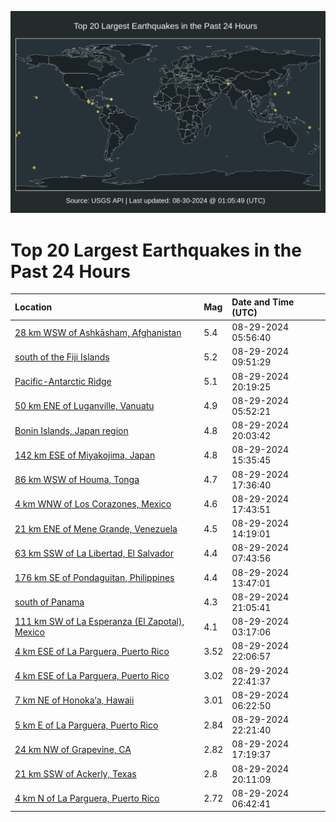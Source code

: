![Map](./map.png)

# Top 20 Largest Earthquakes in the Past 24 Hours

| Location | Mag | Date and Time (UTC) |
|:---|:---|:---|
| [28 km WSW of Ashkāsham, Afghanistan](https://earthquake.usgs.gov/earthquakes/eventpage/us6000nnfd) | 5.4 | 08-29-2024 05:56:40 |
| [south of the Fiji Islands](https://earthquake.usgs.gov/earthquakes/eventpage/us6000nngk) | 5.2 | 08-29-2024 09:51:29 |
| [Pacific-Antarctic Ridge](https://earthquake.usgs.gov/earthquakes/eventpage/us6000nnjr) | 5.1 | 08-29-2024 20:19:25 |
| [50 km ENE of Luganville, Vanuatu](https://earthquake.usgs.gov/earthquakes/eventpage/us6000nnfb) | 4.9 | 08-29-2024 05:52:21 |
| [Bonin Islands, Japan region](https://earthquake.usgs.gov/earthquakes/eventpage/us6000nnjl) | 4.8 | 08-29-2024 20:03:42 |
| [142 km ESE of Miyakojima, Japan](https://earthquake.usgs.gov/earthquakes/eventpage/us6000nnia) | 4.8 | 08-29-2024 15:35:45 |
| [86 km WSW of Houma, Tonga](https://earthquake.usgs.gov/earthquakes/eventpage/us6000nnir) | 4.7 | 08-29-2024 17:36:40 |
| [4 km WNW of Los Corazones, Mexico](https://earthquake.usgs.gov/earthquakes/eventpage/us6000nniq) | 4.6 | 08-29-2024 17:43:51 |
| [21 km ENE of Mene Grande, Venezuela](https://earthquake.usgs.gov/earthquakes/eventpage/us6000nni0) | 4.5 | 08-29-2024 14:19:01 |
| [63 km SSW of La Libertad, El Salvador](https://earthquake.usgs.gov/earthquakes/eventpage/us6000nnfz) | 4.4 | 08-29-2024 07:43:56 |
| [176 km SE of Pondaguitan, Philippines](https://earthquake.usgs.gov/earthquakes/eventpage/us6000nnhs) | 4.4 | 08-29-2024 13:47:01 |
| [south of Panama](https://earthquake.usgs.gov/earthquakes/eventpage/us6000nnk0) | 4.3 | 08-29-2024 21:05:41 |
| [111 km SW of La Esperanza (El Zapotal), Mexico](https://earthquake.usgs.gov/earthquakes/eventpage/us6000nnes) | 4.1 | 08-29-2024 03:17:06 |
| [4 km ESE of La Parguera, Puerto Rico](https://earthquake.usgs.gov/earthquakes/eventpage/pr2024242000) | 3.52 | 08-29-2024 22:06:57 |
| [4 km ESE of La Parguera, Puerto Rico](https://earthquake.usgs.gov/earthquakes/eventpage/pr71458603) | 3.02 | 08-29-2024 22:41:37 |
| [7 km NE of Honoka‘a, Hawaii](https://earthquake.usgs.gov/earthquakes/eventpage/hv74429282) | 3.01 | 08-29-2024 06:22:50 |
| [5 km E of La Parguera, Puerto Rico](https://earthquake.usgs.gov/earthquakes/eventpage/pr71458588) | 2.84 | 08-29-2024 22:21:40 |
| [24 km NW of Grapevine, CA](https://earthquake.usgs.gov/earthquakes/eventpage/ci40718967) | 2.82 | 08-29-2024 17:19:37 |
| [21 km SSW of Ackerly, Texas](https://earthquake.usgs.gov/earthquakes/eventpage/tx2024qzwf) | 2.8 | 08-29-2024 20:11:09 |
| [4 km N of La Parguera, Puerto Rico](https://earthquake.usgs.gov/earthquakes/eventpage/pr71458548) | 2.72 | 08-29-2024 06:42:41 |
